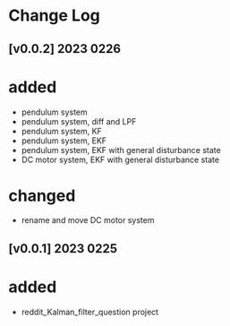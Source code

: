 Change Log
======================

[v0.0.2] 2023 0226
---------------------------
# added
- pendulum system
- pendulum system, diff and LPF
- pendulum system, KF
- pendulum system, EKF
- pendulum system, EKF with general disturbance state
- DC motor system, EKF with general disturbance state

# changed
- rename and move DC motor system


[v0.0.1] 2023 0225
---------------------------
# added
- reddit_Kalman_filter_question project


